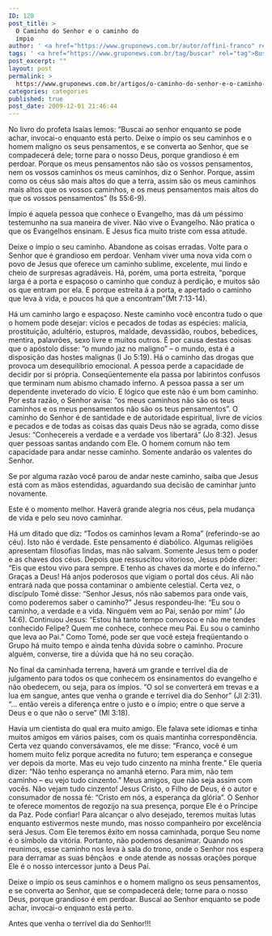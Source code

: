 ```yaml
---
ID: 120
post_title: >
  O Caminho do Senhor e o caminho do
  ímpio
author: ' <a href="https://www.gruponews.com.br/autor/offini-franco" rel="tag">Offini Franco</a>'
tags: ' <a href="https://www.gruponews.com.br/tag/buscar" rel="tag">Buscar</a>, <a href="https://www.gruponews.com.br/tag/caminho" rel="tag">Caminho</a>, <a href="https://www.gruponews.com.br/tag/conversao" rel="tag">Conversão</a>, <a href="https://www.gruponews.com.br/tag/desobedecer" rel="tag">Desobedecer</a>, <a href="https://www.gruponews.com.br/tag/estreito" rel="tag">Estreito</a>, <a href="https://www.gruponews.com.br/tag/exortacao" rel="tag">Exortação</a>, <a href="https://www.gruponews.com.br/tag/impio" rel="tag">Ímpio</a>, <a href="https://www.gruponews.com.br/tag/largo" rel="tag">Largo</a>, <a href="https://www.gruponews.com.br/tag/testemunho" rel="tag">Testemunho</a>, <a href="https://www.gruponews.com.br/tag/transformacao" rel="tag">Transformação</a>'
post_excerpt: ""
layout: post
permalink: >
  https://www.gruponews.com.br/artigos/o-caminho-do-senhor-e-o-caminho-do-impio
categories: categories
published: true
post_date: 2009-12-01 21:46:44
---
```

No livro do profeta Isaías lemos: “Buscai ao senhor enquanto se pode achar, invocai-o enquanto está perto. Deixe o ímpio os seu caminhos e o homem maligno os seus pensamentos, e se converta ao Senhor, que se compadecerá dele; torne para o nosso Deus, porque grandioso é em perdoar. Porque os meus pensamentos não são os vossos pensamentos, nem os vossos caminhos os meus caminhos, diz o Senhor. Porque, assim como os céus são mais altos do que a terra, assim são os meus caminhos mais altos que os vossos caminhos, e os meus pensamentos mais altos do que os vossos pensamentos” (Is 55:6-9).

Ímpio é aquela pessoa que conhece o Evangelho, mas dá um péssimo testemunho na sua maneira de viver. Não vive o Evangelho. Não pratica o que os Evangelhos ensinam. E Jesus fica muito triste com essa atitude.

Deixe o ímpio o seu caminho. Abandone as coisas erradas. Volte para o Senhor que é grandioso em perdoar. Venham viver uma nova vida com o povo de Jesus que oferece um caminho sublime, excelente, mui lindo e cheio de surpresas agradáveis. Há, porém, uma porta estreita, “porque larga é a porta e espaçoso o caminho que conduz à perdição, e muitos são os que entram por ela. E porque estreita á a porta, e apertado o caminho que leva à vida, e poucos há que a encontram”(Mt 7:13-14).

Há um caminho largo e espaçoso. Neste caminho você encontra tudo o que o homem pode desejar: vícios e pecados de todas as espécies: malícia, prostituição, adultério, estupros, maldade, devassidão, roubos, bebedices, mentira, palavrões, sexo livre e muitos outros. É por causa destas coisas que o apóstolo disse: “o mundo jaz no maligno” – o mundo, esta é a disposição das hostes malignas (I Jo 5:19). Há o caminho das drogas que provoca um desequilíbrio emocional. A pessoa perde a capacidade de decidir por si própria. Conseqüentemente ela passa por labirintos confusos que terminam num abismo chamado inferno. A pessoa passa a ser um dependente inveterado do vício. E lógico que este não é um bom caminho. Por esta razão, o Senhor avisa: “os meus caminhos não são os teus caminhos e os meus pensamentos não são os teus pensamentos”. O caminho do Senhor é de santidade e de autoridade espiritual, livre de vícios e pecados e de todas as coisas das quais Deus não se agrada, como disse Jesus: “Conhecereis a verdade e a verdade vos libertará” (Jo 8:32). Jesus quer pessoas santas andando com Ele. O homem comum não tem capacidade para andar nesse caminho. Somente andarão os valentes do Senhor.

Se por alguma razão você parou de andar neste caminho, saiba que Jesus está com as mãos estendidas, aguardando sua decisão de caminhar junto novamente.

Este é o momento melhor. Haverá grande alegria nos céus, pela mudança de vida e pelo seu novo caminhar.

Há um ditado que diz: “Todos os caminhos levam a Roma” (referindo-se ao céu). Isto não é verdade. Este pensamento é diabólico. Algumas religiões apresentam filosofias lindas, mas não salvam. Somente Jesus tem o poder e as chaves dos céus. Depois que ressuscitou vitorioso, Jesus pôde dizer: “Eis que estou vivo para sempre. E tenho as chaves da morte e do inferno.” Graças a Deus! Há anjos poderosos que vigiam o portal dos céus. Ali não entrará nada que possa contaminar o ambiente celestial. Certa vez, o discípulo Tomé disse: “Senhor Jesus, nós não sabemos para onde vais, como poderemos saber o caminho?” Jesus respondeu-lhe: “Eu sou o caminho, a verdade e a vida. Ninguém vem ao Pai, senão por mim” (Jo 14:6). Continuou Jesus: “Estou há tanto tempo convosco e não me tendes conhecido Felipe? Quem me conhece, conhece meu Pai. Eu sou o caminho que leva ao Pai.” Como Tomé, pode ser que você esteja freqüentando o Grupo há muito tempo e ainda tenha dúvida sobre o caminho. Procure alguém, converse, tire a dúvida que há no seu coração.

No final da caminhada terrena, haverá um grande e terrível dia de julgamento para todos os que conhecem os ensinamentos do evangelho e não obedecem, ou seja, para os ímpios. “O sol se converterá em trevas e a lua em sangue, antes que venha o grande e terrível dia do Senhor” (Jl 2:31). “... então vereis a diferença entre o justo e o ímpio; entre o que serve a Deus e o que não o serve” (Ml 3:18).

Havia um cientista do qual era muito amigo. Ele falava sete idiomas e tinha muitos amigos em vários países, com os quais mantinha correspondência. Certa vez quando conversávamos, ele me disse: “Franco, você é um homem muito feliz porque acredita no futuro; tem esperança e consegue ver depois da morte. Mas eu vejo tudo cinzento na minha frente.” Ele queria dizer: “Não tenho esperança no amanhã eterno. Para mim, não tem caminho – eu vejo tudo cinzento.” Meus amigos, que não seja assim com vocês. Não vejam tudo cinzento! Jesus Cristo, o Filho de Deus, é o autor e consumador de nossa fé: “Cristo em nós, a esperança da glória”. O Senhor te oferece momentos de regozijo na sua presença, porque Ele é o Príncipe da Paz. Pode confiar! Para alcançar o alvo desejado, teremos muitas lutas enquanto estivermos neste mundo, mas nosso companheiro por excelência será Jesus. Com Ele teremos êxito em nossa caminhada, porque Seu nome é o símbolo da vitória. Portanto, não podemos desanimar. Quando nos reunimos, esse caminho nos leva à sala do trono, onde o Senhor nos espera para derramar as suas bênçãos  e onde atende as nossas orações porque Ele é o nosso intercessor junto a Deus Pai.

Deixe o ímpio os seus caminhos e o homem maligno os seus pensamentos, e se converta ao Senhor, que se compadecerá dele; torne para o nosso Deus, porque grandioso é em perdoar. Buscai ao Senhor enquanto se pode achar, invocai-o enquanto está perto.

Antes que venha o terrível dia do Senhor!!!